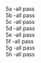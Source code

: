 5a -all pass<br />
5b -all pass<br />
5c -all pass<br />
5d -all pass<br />
5e -all pass<br />
5f -all pass<br />
5g -all pass<br />
5h -all pass<br />

